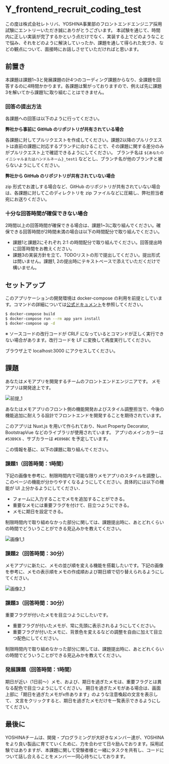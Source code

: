 # Y_frontend_recruit_coding_test
この度は株式会社レトリバ、YOSHINA事業部のフロントエンドエンジニア採用試験にエントリーいただき誠にありがとうございます。
本試験を通じて、時間内に正しい実装が完了するかという点だけでなく、実装する上でどのようなことで悩み、それをどのように解決していったか、課題を通して得られた気づき、などの観点について、面接時にお話しさせていただければと思います。

## 前置き
本課題は課題1~3と発展課題の計4つのコーディング課題からなり、全課題を回答するのに4時間かかります。各課題は繋がっておりますので、例えば先に課題3を解いてから課題1に取り組むことはできません。

### 回答の提出方法
各課題への回答は以下のように行ってください。

**弊社から事前に GitHub のリポジトリが共有されている場合**

各課題に対してプルリクエストを作成してください。課題2以降のプルリクエストは直前の課題に対応するブランチに向けることで、その課題に関する差分のみがプルリクエスト上で確認できるようにしてください。
ブランチ名は `${あなたのイニシャルまたはハンドルネーム}_test1` などとし、ブランチ名が他のブランチと被らないようにしてください。

**弊社から GitHub のリポジトリが共有されていない場合**

zip 形式でお渡しする場合など、GitHub のリポジトリが共有されていない場合は、各課題に対してこのディレクトリを zip ファイルなどに圧縮し、弊社担当者宛にお送りください。

### 十分な回答時間が確保できない場合

2時間以上の回答時間が確保できる場合は、課題1~3に取り組んでください。確保できる回答時間が2時間未満の場合は以下の時間配分で取り組んでください。

* 課題1と課題2にそれぞれ 2:1 の時間配分で取り組んでください。回答提出時に回答時間をお教えください。
* 課題3の実装方針を立て、TODOリストの形で提出してください。提出形式は問いません。課題1, 2の提出時にテキストベースで添えていただくだけで構いません。


## セットアップ

このアプリケーションの開発環境は docker-compose の利用を前提としています。コマンドの詳細については[公式ドキュメント](https://docs.docker.jp/compose/toc.html)を参照してください。

```bash
$ docker-compose build
$ docker-compose run --rm app yarn install
$ docker-compose up -d
```

※ ソースコードの改行コードが CRLF になっているとコマンドが正しく実行できない場合があります。改行コードを LF に変換して再度実行してください。

ブラウザ上で localhost:3000 にアクセスしてください。

## 課題

あなたはメモアプリを開発するチームのフロントエンドエンジニアです。
メモアプリは開発途上です。

![前提_1](./pictures/pre.png)

あなたはメモアプリのフロント側の機能開発およびスタイル調整担当で、今後の機能追加に耐えうる設計でフロントエンドを開発することを期待されています。

このアプリは Nuxt.js を用いて作られており、Nuxt Property Decorator, BootstrapVue などのライブラリが使用されています。
アプリのメインカラーは `#53B9C6` 、サブカラーは `#E896BC` を予定しています。

この情報を基に、以下の課題に取り組んでください。

### 課題1（回答時間：1時間）

下記の画像を参考に、制限時間内で可能な限りメモアプリのスタイルを調整し、このページの機能が分かりやすくなるようにしてください。具体的には以下の機能が UI 上分かるようにしてください．

* フォームに入力することでメモを追加することができる。
* 重要なメモには重要フラグを付けて、目立つようにできる。
* メモに期日を設定できる。

制限時間内で取り組めなかった部分に関しては、課題提出時に、あとどれくらいの時間でどういうことができる見込みかを教えてください。

![画像1_1](./pictures/task1.png)

### 課題2（回答時間：30分）

メモアプリに新たに、メモの並び順を変える機能を搭載したいです。下記の画像を参考に、メモの表示順をメモの作成順および期日順で切り替えられるようにしてください。

![画像2_1](./pictures/task2.png)

### 課題3（回答時間：30分）

重要フラグが付いたメモを目立つようにしたいです。
- 重要フラグが付いたメモが、常に先頭に表示されるようにしてください。
- 重要フラグが付いたメモに、背景色を変えるなどの調整を自由に加えて目立つ配色にしてください。

制限時間内で取り組めなかった部分に関しては、課題提出時に、あとどれくらいの時間でどういうことができる見込みかを教えてください。

### 発展課題（回答時間：1時間）

期日が近い（1日前〜）メモ、および、期日を過ぎたメモは、重要フラグとは異なる配色で目立つようにしてください。
期日を過ぎたメモがある場合は、画面上部に「期日を過ぎたメモがx件あります」のような注意喚起の文言を表示して、
文言をクリックすると、期日を過ぎたメモだけを一覧表示できるようにしてください。

## 最後に

YOSHINAチームは、開発・プログラミングが大好きなメンバー達が、YOSHINAをより良い製品に育てていくために、力を合わせて日々励んでおります。採用試験ではありますが、本課題に関して受験者様と一緒にタスクを共有し、コードについて話し合えることをメンバー一同心待ちにしております。
